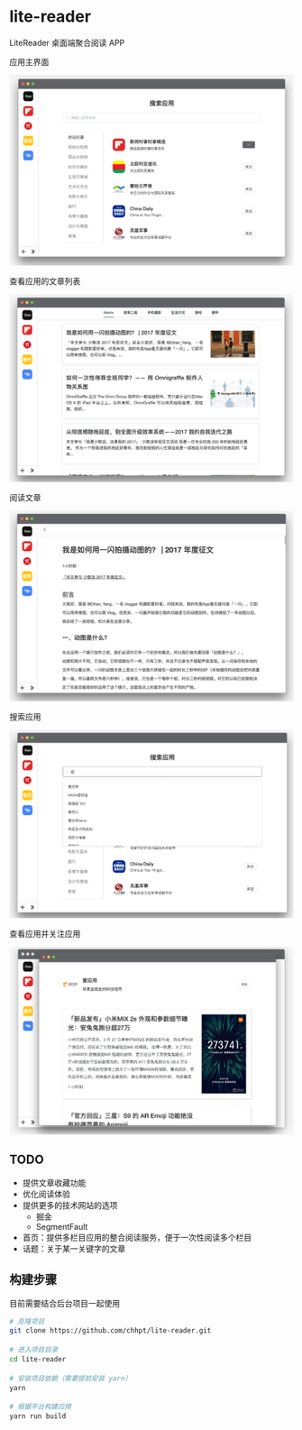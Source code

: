 # lite-reader

LiteReader 桌面端聚合阅读 APP

应用主界面

![应用](./images/1.png)

查看应用的文章列表

![文章列表](./images/2.png)

阅读文章

![阅读文章](./images/3.png)

搜索应用

![搜索应用](./images/4.png)

查看应用并关注应用

![关注](./images/5.png)

## TODO

- 提供文章收藏功能
- 优化阅读体验
- 提供更多的技术网站的选项
  - 掘金
  - SegmentFault
- 首页：提供多栏目应用的整合阅读服务，便于一次性阅读多个栏目
- 话题：关于某一关键字的文章

## 构建步骤

目前需要结合后台项目一起使用

``` bash
# 克隆项目
git clone https://github.com/chhpt/lite-reader.git

# 进入项目目录
cd lite-reader

# 安装项目依赖（需要提前安装 yarn）
yarn

# 根据平台构建应用
yarn run build
```

